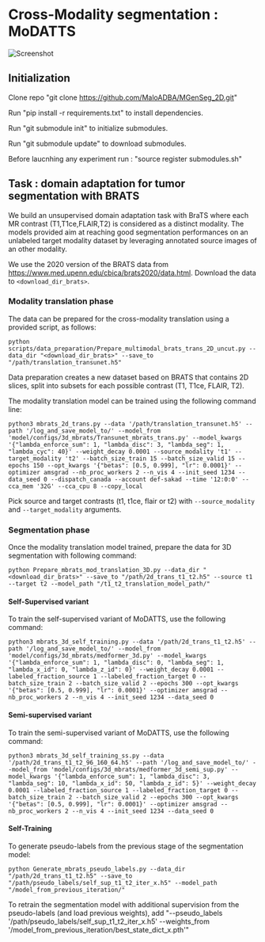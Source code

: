# Cross-Modality segmentation : MoDATTS

![Screenshot](MoDATTS.png)

## Initialization

Clone repo "git clone https://github.com/MaloADBA/MGenSeg_2D.git"

Run "pip install -r requirements.txt" to install dependencies. 

Run "git submodule init" to initialize submodules.

Run "git submodule update" to download submodules.

Before laucnhing any experiment run : "source register submodules.sh"

## Task : domain adaptation for tumor segmentation with BRATS

We build an unsupervised domain adaptation task with BraTS where each MR contrast (T1,T1ce,FLAIR,T2) is considered as a distinct modality. The models provided aim at reaching good segmentation performances on an unlabeled target modality dataset by leveraging annotated source images of an other modality.

We use the 2020 version of the BRATS data from https://www.med.upenn.edu/cbica/brats2020/data.html. Download the data to `<download_dir_brats>`.

### Modality translation phase

The data can be prepared for the cross-modality translation using a provided script, as follows:

```
python scripts/data_preparation/Prepare_multimodal_brats_trans_2D_uncut.py --data_dir "<download_dir_brats>" --save_to "/path/translation_transunet.h5" 

```
Data preparation creates a new dataset based on BRATS that contains 2D slices, split into subsets for each possible contrast (T1, T1ce, FLAIR, T2).

The modality translation model can be trained using the following command line:

```
python3 mbrats_2d_trans.py --data '/path/translation_transunet.h5' --path '/log_and_save_model_to/' --model_from 'model/configs/3d_mbrats/Transunet_mbrats_trans.py' --model_kwargs '{"lambda_enforce_sum": 1, "lambda_disc": 3, "lambda_seg": 1, "lambda_cyc": 40}' --weight_decay 0.0001 --source_modality 't1' --target_modality 't2' --batch_size_train 15 --batch_size_valid 15 --epochs 150 --opt_kwargs '{"betas": [0.5, 0.999], "lr": 0.0001}' --optimizer amsgrad --nb_proc_workers 2 --n_vis 4 --init_seed 1234 --data_seed 0 --dispatch_canada --account def-sakad --time '12:0:0' --cca_mem '32G' --cca_cpu 8 --copy_local

```

Pick source and target contrasts (t1, t1ce, flair or t2) with `--source_modality` and `--target_modality` arguments.

### Segmentation phase

Once the modality translation model trained, prepare the data for 3D segmentation with following command:

```
python Prepare_mbrats_mod_translation_3D.py --data_dir "<download_dir_brats>" --save_to "/path/2d_trans_t1_t2.h5" --source t1 --target t2 --model_path "/t1_t2_translation_model_path/"

```

#### Self-Supervised variant

To train the self-supervised variant of MoDATTS, use the following command:

```
python3 mbrats_3d_self_training.py --data '/path/2d_trans_t1_t2.h5' --path '/log_and_save_model_to/' --model_from 'model/configs/3d_mbrats/medformer_3d.py' --model_kwargs '{"lambda_enforce_sum": 1, "lambda_disc": 0, "lambda_seg": 1, "lambda_x_id": 0, "lambda_z_id": 0}' --weight_decay 0.0001 --labeled_fraction_source 1 --labeled_fraction_target 0 --batch_size_train 2 --batch_size_valid 2 --epochs 300 --opt_kwargs '{"betas": [0.5, 0.999], "lr": 0.0001}' --optimizer amsgrad --nb_proc_workers 2 --n_vis 4 --init_seed 1234 --data_seed 0

```

#### Semi-supervised variant

To train the semi-supervised variant of MoDATTS, use the following command:

```
python3 mbrats_3d_self_training_ss.py --data '/path/2d_trans_t1_t2_96_160_64.h5' --path '/log_and_save_model_to/' --model_from 'model/configs/3d_mbrats/medformer_3d_semi_sup.py' --model_kwargs '{"lambda_enforce_sum": 1, "lambda_disc": 3, "lambda_seg": 10, "lambda_x_id": 50, "lambda_z_id": 5}' --weight_decay 0.0001 --labeled_fraction_source 1 --labeled_fraction_target 0 --batch_size_train 2 --batch_size_valid 2 --epochs 300 --opt_kwargs '{"betas": [0.5, 0.999], "lr": 0.0001}' --optimizer amsgrad --nb_proc_workers 2 --n_vis 4 --init_seed 1234 --data_seed 0

```

#### Self-Training
To generate pseudo-labels from the previous stage of the segmentation model:

```
python Generate_mbrats_pseudo_labels.py --data_dir "/path/2d_trans_t1_t2.h5" --save_to "/path/pseudo_labels/self_sup_t1_t2_iter_x.h5" --model_path "/model_from_previous_iteration/"

```

To retrain the segmentation model with additional supervision from the pseudo-labels (and load previous weights), add "--pseudo_labels '/path/pseudo_labels/self_sup_t1_t2_iter_x.h5' --weights_from '/model_from_previous_iteration/best_state_dict_x.pth'"
